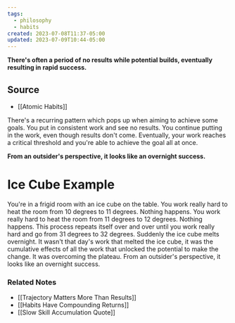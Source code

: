```yaml
---
tags:
  - philosophy
  - habits
created: 2023-07-08T11:37-05:00
updated: 2023-07-09T10:44-05:00
---
```

**There's often a period of no results while potential builds, eventually resulting in rapid success.**

## Source
- [[Atomic Habits]]

There's a recurring pattern which pops up when aiming to achieve some goals. You put in consistent work and see no results. You continue putting in the work, even though results don't come. Eventually, your work reaches a critical threshold and you're able to achieve the goal all at once.

**From an outsider's perspective, it looks like an overnight success.**

# Ice Cube Example

You're in a frigid room with an ice cube on the table. You work really hard to heat the room from 10 degrees to 11 degrees. Nothing happens. You work really hard to heat the room from 11 degrees to 12 degrees. Nothing happens. This process repeats itself over and over until you work really hard and go from 31 degrees to 32 degrees. Suddenly the ice cube melts overnight. It wasn't that day's work that melted the ice cube, it was the cumulative effects of all the work that unlocked the potential to make the change. It was overcoming the plateau. From an outsider's perspective, it looks like an overnight success.

### Related Notes
- [[Trajectory Matters More Than Results]]
- [[Habits Have Compounding Returns]]
- [[Slow Skill Accumulation Quote]]